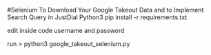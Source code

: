 #Selenium To Download Your Google Takeout Data and to Implement Search Query in JustDial Python3
pip install -r requirements.txt

edit inside code username and password

run >
python3 google_takeout_selenium.py
